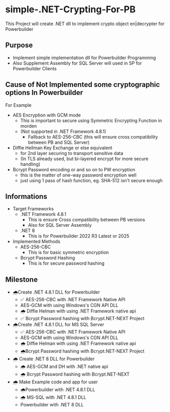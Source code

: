 # simple-.NET-Crypting-For-PB
This Project will create .NET dll to implement crypto object en|decrypter for Powerbuilder

## Purpose
- Implement simple implementation dll for Powerbuilder Programming
- Also Supplement Assembly for SQL Server will used in SP for Powerbuilder Clients

## Cause of Not Implemented some cryptographic options In Powerbuilder
For Example
- AES Encryption with GCM mode
  - This is important to secure using Symmetric Encrypting Function in morden
  - (Not supported in .NET Framework 4.8.1)
    - Fallback to AES-256-CBC (this will ensure cross compatibility between PB and SQL Server)
- Diffie Hellman Key Exchange or else equivalent
  - for 2nd layer securing to transport sensitive data 
  - (In TLS already used, but bi-layered encrypt for more secure handling)
- Bcrypt Password encoding or and so on to PW encryption
  - this is the matter of one-way password encryption well
  - just using 1 pass of hash function, eg. SHA-512 isn't secure enough

## Informations
- Target Frameworks
  - .NET Framework 4.8.1
    - This is ensure Cross compatibility between PB versions
    - Also for SQL Server Assembly
  - .NET 8
    - This is for Powerbuilder 2022 R3 Latest or 2025
- Implemented Methods
  - AES-256-CBC
    - This is for basic symmetric encryption
  - Bcrypt Password Hashing
    - This is for secure password hashing

  
## Milestone
- 🌧️Create .NET 4.8.1 DLL for Powerbuilder
  - ✅ AES-256-CBC with .NET Framework Native API
  - AES-GCM with using Windows's CGN API DLL
  - 🌧️ Diffie Helman with using .NET Framework native api
  - ✅ Bcrypt Password hashing with Bcrypt.NET-NEXT Project
- 🌧️Create .NET 4.8.1 DLL for MS SQL Server
  - ✅ AES-256-CBC with .NET Framework Native API
  - AES-GCM with using Windows's CGN API DLL
  - 🌧️ Diffie Helman with using .NET Framework native api
  - 🌧️Bcrypt Password hashing with Bcrypt.NET-NEXT Project
- 🌧️ Create .NET 8 DLL for Powerbuilder
  - 🌧️ AES-GCM and DH with .NET native api
  - 🌧️ Bcrypt Password hashing with Bcrypt.NET-NEXT
- 🌧️ Make Example code and app for user
  - 🌧️Powerbuilder with .NET 4.8.1 DLL
  - 🌧️ MS-SQL with .NET 4.8.1 DLL
  - Powerbuilder with .NET 8 DLL
